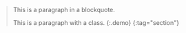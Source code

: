 > This is a paragraph in a blockquote.
>
> This is a paragraph with a class.
> {:.demo}
{:tag="section"}

<style>
.demo {background: aliceblue;}
section {border: 3px solid rebeccapurple;}
</style>

